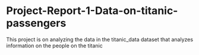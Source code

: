 # Project-Report-1-Data-on-titanic-passengers
This project is on analyzing the data in the titanic_data dataset that analyzes information on the people on the titanic
